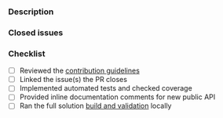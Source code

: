 ### Description
<!-- Summarize your changes -->

### Closed issues
<!-- List of issues it closes e.g. fixes #123 -->

### Checklist

- [ ] Reviewed the [contribution guidelines](https://github.com/AutoFixture/AutoFixture/blob/master/CONTRIBUTING.md)
- [ ] Linked the issue(s) the PR closes
- [ ] Implemented automated tests and checked coverage
- [ ] Provided inline documentation comments for new public API
- [ ] Ran the full solution [build and validation](https://github.com/AutoFixture/AutoFixture#build) locally
